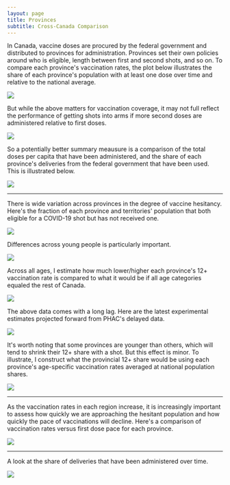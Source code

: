 ```yaml
---
layout: page
title: Provinces
subtitle: Cross-Canada Comparison
---
```


In Canada, vaccine doses are procured by the federal government and distributed to provinces for administration. Provinces set their own policies around who is eligible, length between first and second shots, and so on. To compare each province's vaccination rates, the plot below illustrates the share of each province's population with at least one dose over time and relative to the national average.

![](Plots/prov_relative.png)

But while the above matters for vaccination coverage, it may not full reflect the performance of getting shots into arms if more second doses are administered relative to first doses. 

![](Plots/prov_atleastone.png)

So a potentially better summary meausure is a comparison of the total doses per capita that have been administered, and the share of each province's deliveries from the federal government that have been used. This is illustrated below.

![](Plots/plot_provs.png)

---

There is wide variation across provinces in the degree of vaccine hesitancy. Here's the fraction of each province and territories' population that both eligible for a COVID-19 shot but has not received one.

![](Plots/prov_novax.png)

Differences across young people is particularly important. 

![](Plots/plot_prov1839.png)

Across all ages, I estimate how much lower/higher each province's 12+ vaccination rate is compared to what it would be if all age categories equaled the rest of Canada.

![](Plots/plot_gapmap.png)

The above data comes with a long lag. Here are the latest experimental estimates projected forward from PHAC's delayed data.

![](Plots/plot_prov1839_est.png)

It's worth noting that some provinces are younger than others, which will tend to shrink their 12+ share with a shot. But this effect is minor. To illustrate, I construct what the provincial 12+ share would be using each province's age-specific vaccination rates averaged at national population shares.

![](Plots/plot_standard_est.png)

---

As the vaccination rates in each region increase, it is increasingly important to assess how quickly we are approaching the hesitant population and how quickly the pace of vaccinations will decline. Here's a comparison of vaccination rates versus first dose pace for each province.

![](Plots/pace_decline_provs.png)

---

A look at the share of deliveries that have been administered over time.

![](Plots/share_used.png)
